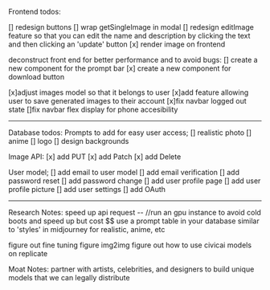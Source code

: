 Frontend todos:

[] redesign buttons
[] wrap getSingleImage in modal
[] redesign editImage feature so that you can edit the name and description by clicking the text and then clicking an 'update' button
[x] render image on frontend

deconstruct front end for better performance and to avoid bugs:
[] create a new component for the prompt bar
[x] create a new component for download button

[x]adjust images model so that it belongs to user
[x]add feature allowing user to save generated images to their account
[x]fix navbar logged out state
[]fix navbar flex display for phone accesibility

--------------------------------------------------------------------------------

Database todos:
Prompts to add for easy user access;
[] realistic photo
[] anime
[] logo
[] design backgrounds

Image API:
[x] add PUT
[x] add Patch
[x] add Delete

User model;
[] add email to user model
[] add email verification
[] add password reset
[] add password change
[] add user profile page
[] add user profile picture
[] add user settings
[] add OAuth

--------------------------------------------------------------------------------

Research Notes:
 speed up api request -- //run an gpu instance to avoid cold boots and speed up but cost $$
 use a prompt table in your database similar to 'styles' in midjourney for realistic, anime, etc

figure out fine tuning
figure img2img
figure out how to use civicai models on replicate


Moat Notes:
partner with artists, celebrities, and designers to build unique models that we can legally distribute